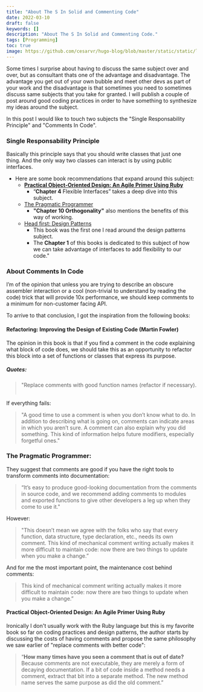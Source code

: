 ```yaml
---
title: "About The S In Solid and Commenting Code"
date: 2022-03-10
draft: false
keywords: []
description: "About The S In Solid and Commenting Code."
tags: [Programming]
toc: true
image: https://github.com/cesarvr/hugo-blog/blob/master/static/static/logo/ocp.png?raw=true
---
```


Some times I surprise about having to discuss the same subject over and over, but as consultant thats one of the advantage and disadvantage. The advantage you get out of your own bubble and meet other devs as part of your work and the disadvantage is that sometimes you need to sometimes discuss same subjects that you take for granted. I will publish a couple of post around good coding practices in order to have something to synthesize my ideas around the subject. 

In this post I would like to touch two subjects the "Single Responsability Principle" and "Comments In Code".    

### Single Responsability Principle 

Basically this principle says that you should write classes that just one thing. And the only way two classes can interact is by using public interfaces. 

* Here are some book recommendations that expand around this subject: 
    * [**Practical Object-Oriented Design: An Agile Primer Using Ruby**](https://www.amazon.es/Practical-Object-Oriented-Design-Agile-Primer/dp/0134456475/?_encoding=UTF8&pd_rd_w=ACbCs&pf_rd_p=24b43a27-c0ae-4ea6-b5f2-9efedefa0bf7&pf_rd_r=KGATXB2CN32V0WHPP57B&pd_rd_r=7fc1266b-528a-433e-9e32-2916364bb448&pd_rd_wg=pBSZs&ref_=pd_gw_ci_mcx_mr_hp_d) 
        * “**Chapter 4** Flexible Interfaces” takes a deep dive into this subject.  
    * [The Pragmatic Programmer](https://www.amazon.es/Pragmatic-Programmer-journey-mastery-Anniversary/dp/0135957052/ref=sr_1_1?__mk_es_ES=ÅMÅŽÕÑ&crid=36NFGHHPPKL3G&dchild=1&keywords=pragmatic+programmer&qid=1621258055&sprefix=pragma%2Caps%2C256&sr=8-1) 
        * **"Chapter 10 Orthogonality"** also mentions the benefits of this way of working.   
    * [Head first: Design Patterns](https://www.amazon.es/First-Design-Patterns-Brain-Friendly/dp/0596007124/ref=sr_1_1?__mk_es_ES=%C3%85M%C3%85%C5%BD%C3%95%C3%91&dchild=1&keywords=head+first&qid=1621268160&sr=8-1) 
        * This book was the first one I read around the design patterns subject. 
        * The **Chapter 1** of this books is dedicated to this subject of how we can take advantage of interfaces to add flexibility to our code."   

### About Comments In Code

I’m of the opinion that unless you are trying to describe an obscure assembler interaction or a cool (non-trivial to understand by reading the code) trick that will provide  10x performance, we should keep comments to a minimum for non-customer facing API. 

To arrive to that conclusion, I got the inspiration from the following books:

#### Refactoring: Improving the Design of Existing Code (Martin Fowler) 

The opinion in this book is that if you find a comment in the code explaining what block of code does, we should take this as an opportunity to refactor this block into a set of functions or classes that express its purpose.  

##### Quotes: 

> "Replace comments with good function names (refactor if necessary).  

If everything fails: 

> "A good time to use a comment is when you don’t know what to do. In addition to describing what is going on, comments can indicate areas in which you aren’t sure. A comment can also explain why you did something. This kind of information helps future modifiers, especially forgetful ones."

### The Pragmatic Programmer: 

They suggest that comments are good if you have the right tools to transform comments into documentation: 

> “It’s easy to produce good-looking documentation from the comments in source code, and we recommend adding comments to modules and exported functions to give other developers a leg up when they come to use it."

However:

> "This doesn’t mean we agree with the folks who say that every function, data structure, type declaration, etc., needs its own comment. This kind of mechanical comment writing actually makes it more difficult to maintain code: now there are two things to update when you make a change.”


And for me the most important point, the maintenance cost behind comments: 
            
> This kind of mechanical comment writing actually makes it more difficult to maintain code: now there are two things to update when you make a change.”


#### Practical Object-Oriented Design: An Agile Primer Using Ruby 

Ironically I don't usually work with the Ruby language but this is my favorite book so far on coding practices and design patterns, the author starts by discussing the costs of having comments and propose the same philosophy we saw earlier of "replace comments with better code": 

> “**How many times have you seen a comment that is out of date?**     Because comments are not executable, they are merely a form of decaying documentation. If a bit of code inside a method needs a comment, extract that bit into a separate method. The new method name serves the same purpose as did the old comment.”  

